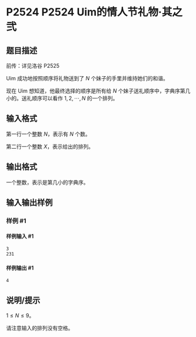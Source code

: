 # P2524 P2524 Uim的情人节礼物·其之弐

## 题目描述

前传：详见洛谷 P2525

Uim 成功地按照顺序将礼物送到了 $N$ 个妹子的手里并维持她们的和谐。

现在 Uim 想知道，他最终选择的顺序是所有给 $N$ 个妹子送礼顺序中，字典序第几小的。送礼顺序可以看作 $1,2,\cdots,N$ 的一个排列。

## 输入格式

第一行一个整数 $N$，表示有 $N$ 个数。

第二行一个整数 $X$，表示给出的排列。

## 输出格式

一个整数，表示是第几小的字典序。

## 输入输出样例

### 样例 #1

#### 样例输入 #1

```
3
231
```

#### 样例输出 #1

```
4
```

## 说明/提示

$1\le N \le 9$。

请注意输入的排列没有空格。
